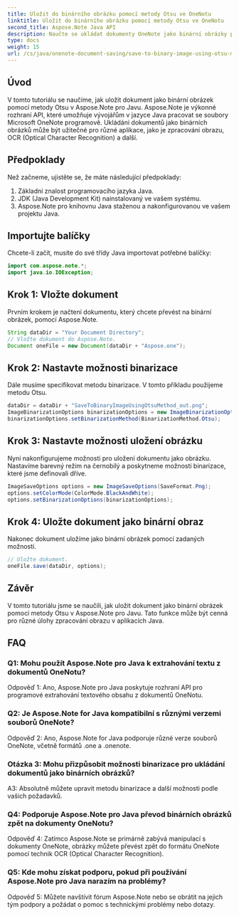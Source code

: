 ```yaml
---
title: Uložit do binárního obrázku pomocí metody Otsu ve OneNotu
linktitle: Uložit do binárního obrázku pomocí metody Otsu ve OneNotu
second_title: Aspose.Note Java API
description: Naučte se ukládat dokumenty OneNote jako binární obrázky pomocí metody Otsu s Aspose.Note pro Java. Zvyšte možnosti své Java aplikace pomocí Aspose.Note.
type: docs
weight: 15
url: /cs/java/onenote-document-saving/save-to-binary-image-using-otsu-method/
---
```

## Úvod

V tomto tutoriálu se naučíme, jak uložit dokument jako binární obrázek pomocí metody Otsu v Aspose.Note pro Javu. Aspose.Note je výkonné rozhraní API, které umožňuje vývojářům v jazyce Java pracovat se soubory Microsoft OneNote programově. Ukládání dokumentů jako binárních obrázků může být užitečné pro různé aplikace, jako je zpracování obrazu, OCR (Optical Character Recognition) a další.

## Předpoklady

Než začneme, ujistěte se, že máte následující předpoklady:
1. Základní znalost programovacího jazyka Java.
2. JDK (Java Development Kit) nainstalovaný ve vašem systému.
3. Aspose.Note pro knihovnu Java staženou a nakonfigurovanou ve vašem projektu Java.

## Importujte balíčky

Chcete-li začít, musíte do své třídy Java importovat potřebné balíčky:
```java
import com.aspose.note.*;
import java.io.IOException;
```

## Krok 1: Vložte dokument

Prvním krokem je načtení dokumentu, který chcete převést na binární obrázek, pomocí Aspose.Note.
```java
String dataDir = "Your Document Directory";
// Vložte dokument do Aspose.Note.
Document oneFile = new Document(dataDir + "Aspose.one");
```

## Krok 2: Nastavte možnosti binarizace
Dále musíme specifikovat metodu binarizace. V tomto příkladu použijeme metodu Otsu.
```java
dataDir = dataDir + "SaveToBinaryImageUsingOtsuMethod_out.png";
ImageBinarizationOptions binarizationOptions = new ImageBinarizationOptions();
binarizationOptions.setBinarizationMethod(BinarizationMethod.Otsu);
```

## Krok 3: Nastavte možnosti uložení obrázku
Nyní nakonfigurujeme možnosti pro uložení dokumentu jako obrázku. Nastavíme barevný režim na černobílý a poskytneme možnosti binarizace, které jsme definovali dříve.
```java
ImageSaveOptions options = new ImageSaveOptions(SaveFormat.Png);
options.setColorMode(ColorMode.BlackAndWhite);
options.setBinarizationOptions(binarizationOptions);
```

## Krok 4: Uložte dokument jako binární obraz
Nakonec dokument uložíme jako binární obrázek pomocí zadaných možností.
```java
// Uložte dokument.
oneFile.save(dataDir, options);
```

## Závěr
V tomto tutoriálu jsme se naučili, jak uložit dokument jako binární obrázek pomocí metody Otsu v Aspose.Note pro Javu. Tato funkce může být cenná pro různé úlohy zpracování obrazu v aplikacích Java.

## FAQ

### Q1: Mohu použít Aspose.Note pro Java k extrahování textu z dokumentů OneNotu?

Odpověď 1: Ano, Aspose.Note pro Java poskytuje rozhraní API pro programové extrahování textového obsahu z dokumentů OneNotu.

### Q2: Je Aspose.Note for Java kompatibilní s různými verzemi souborů OneNote?

Odpověď 2: Ano, Aspose.Note for Java podporuje různé verze souborů OneNote, včetně formátů .one a .onenote.

### Otázka 3: Mohu přizpůsobit možnosti binarizace pro ukládání dokumentů jako binárních obrázků?

A3: Absolutně můžete upravit metodu binarizace a další možnosti podle vašich požadavků.

### Q4: Podporuje Aspose.Note pro Java převod binárních obrázků zpět na dokumenty OneNotu?

Odpověď 4: Zatímco Aspose.Note se primárně zabývá manipulací s dokumenty OneNote, obrázky můžete převést zpět do formátu OneNote pomocí technik OCR (Optical Character Recognition).

### Q5: Kde mohu získat podporu, pokud při používání Aspose.Note pro Java narazím na problémy?

Odpověď 5: Můžete navštívit fórum Aspose.Note nebo se obrátit na jejich tým podpory a požádat o pomoc s technickými problémy nebo dotazy.